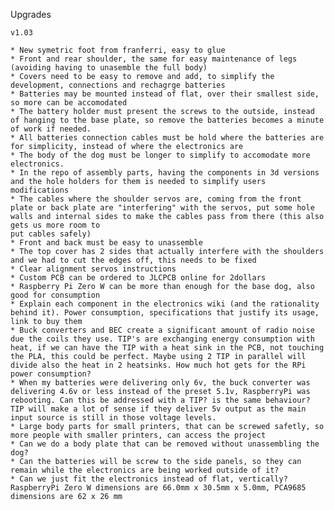 Upgrades

	v1.03

	* New symetric foot from franferri, easy to glue
	* Front and rear shoulder, the same for easy maintenance of legs (avoiding having to unasemble the full body)
	* Covers need to be easy to remove and add, to simplify the development, connections and rechagrge batteries
	* Batteries may be mounted instead of flat, over their smallest side, so more can be accomodated
	* The battery holder must present the screws to the outside, instead of hanging to the base plate, so remove the batteries becomes a minute of work if needed.
	* All batteries connection cables must be hold where the batteries are for simplicity, instead of where the electronics are
	* The body of the dog must be longer to simplify to accomodate more electronics.
	* In the repo of assembly parts, having the components in 3d versions and the hole holders for them is needed to simplify users modifications
	* The cables where the shoulder servos are, coming from the front plate or back plate are "interfering" with the servos, put some hole walls and internal sides to make the cables pass from there (this also gets us more room to
	put cables safely)
	* Front and back must be easy to unassemble
	* The top cover has 2 sides that actually interfere with the shoulders and we had to cut the edges off, this needs to be fixed
	* Clear alignment servos instructions
	* Custom PCB can be ordered to JLCPCB online for 2dollars
	* Raspberry Pi Zero W can be more than enough for the base dog, also good for consumption
	* Explain each component in the electronics wiki (and the rationality behind it). Power consumption, specifications that justify its usage, link to buy them
	* Buck converters and BEC create a significant amount of radio noise due the coils they use. TIP's are exchanging energy consumption with heat, if we can have the TIP with a heat sink in the PCB, not touching the PLA, this could be perfect. Maybe using 2 TIP in parallel will divide also the heat in 2 heatsinks. How much hot gets for the RPi power consumption?
	* When my batteries were delivering only 6v, the buck converter was delivering 4.6v or less instead of the preset 5.1v, RaspberryPi was rebooting. Can this be addressed with a TIP? is the same behaviour? TIP will make a lot of sense if they deliver 5v output as the main input source is still in those voltage levels.
	* Large body parts for small printers, that can be screwed safetly, so more people with smaller printers, can access the project
	* Can we do a body plate that can be removed without unassembling the dog?
	* Can the batteries will be screw to the side panels, so they can remain while the electronics are being worked outside of it?
	* Can we just fit the electronics instead of flat, vertically? RaspberryPi Zero W dimensions are 66.0mm x 30.5mm x 5.0mm, PCA9685 dimensions are 62 x 26 mm




